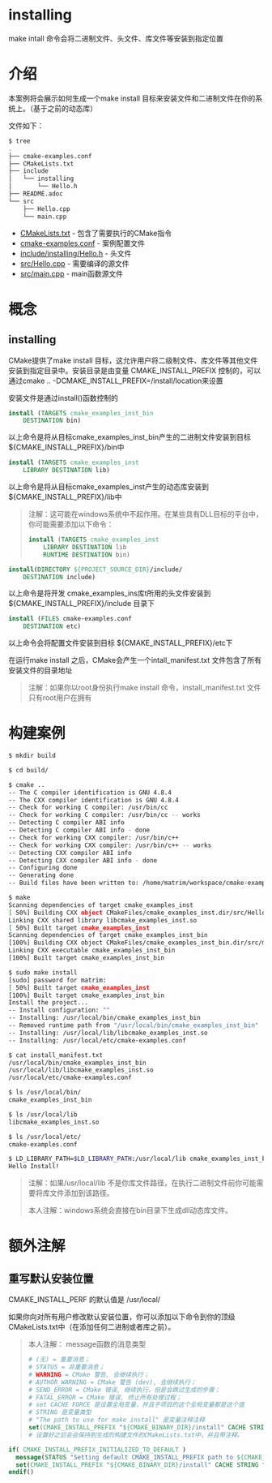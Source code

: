 # installing

make intall 命令会将二进制文件、头文件、库文件等安装到指定位置

# 介绍

本案例将会展示如何生成一个make install 目标来安装文件和二进制文件在你的系统上。（基于之前的动态库）

文件如下：

```bash
$ tree
.
├── cmake-examples.conf
├── CMakeLists.txt
├── include
│   └── installing
│       └── Hello.h
├── README.adoc
└── src
    ├── Hello.cpp
    └── main.cpp
```

- [CMakeLists.txt](https://github.com/xhguleixin123/cmake-examples/blob/master/01-basic/E-installing/CMakeLists.txt) - 包含了需要执行的CMake指令
- [cmake-examples.conf](https://github.com/xhguleixin123/cmake-examples/blob/master/01-basic/E-installing/cmake-examples.conf) - 案例配置文件
- [include/installing/Hello.h](https://github.com/xhguleixin123/cmake-examples/blob/master/01-basic/E-installing/include/installing/Hello.h) - 头文件
- [src/Hello.cpp](https://github.com/xhguleixin123/cmake-examples/blob/master/01-basic/E-installing/src/Hello.cpp) - 需要编译的源文件
- [src/main.cpp](https://github.com/xhguleixin123/cmake-examples/blob/master/01-basic/E-installing/src/main.cpp) - main函数源文件

# 概念

## installing

CMake提供了make install 目标，这允许用户将二级制文件、库文件等其他文件安装到指定目录中。安装目录是由变量 CMAKE_INSTALL_PREFIX 控制的，可以通过cmake .. -DCMAKE_INSTALL_PREFIX=/install/location来设置

安装文件是通过install()函数控制的

```cmake
install (TARGETS cmake_examples_inst_bin
    DESTINATION bin)
```

以上命令是将从目标cmake_examples_inst_bin产生的二进制文件安装到目标${CMAKE_INSTALL_PREFIX}/bin中

```cmake
install (TARGETS cmake_examples_inst
    LIBRARY DESTINATION lib)
```

以上命令是将从目标cmake_examples_inst产生的动态库安装到${CMAKE_INSTALL_PREFIX}/lib中

> 注解：这可能在windows系统中不起作用。在某些具有DLL目标的平台中，你可能需要添加以下命令：
>
> ```cmake
> install (TARGETS cmake_examples_inst
>     LIBRARY DESTINATION lib
>     RUNTIME DESTINATION bin)
> ```

```cmake
install(DIRECTORY ${PROJECT_SOURCE_DIR}/include/
    DESTINATION include)
```

以上命令是将开发 cmake_examples_ins库t所用的头文件安装到 ${CMAKE_INSTALL_PREFIX}/include 目录下

```cmake
install (FILES cmake-examples.conf
    DESTINATION etc)
```

以上命令会将配置文件安装到目标  ${CMAKE_INSTALL_PREFIX}/etc下

在运行make install 之后，CMake会产生一个intall_manifest.txt 文件包含了所有安装文件的目录地址

> 注解：如果你以root身份执行make install 命令，install_manifest.txt 文件只有root用户在拥有

# 构建案例

```bash
$ mkdir build

$ cd build/

$ cmake ..
-- The C compiler identification is GNU 4.8.4
-- The CXX compiler identification is GNU 4.8.4
-- Check for working C compiler: /usr/bin/cc
-- Check for working C compiler: /usr/bin/cc -- works
-- Detecting C compiler ABI info
-- Detecting C compiler ABI info - done
-- Check for working CXX compiler: /usr/bin/c++
-- Check for working CXX compiler: /usr/bin/c++ -- works
-- Detecting CXX compiler ABI info
-- Detecting CXX compiler ABI info - done
-- Configuring done
-- Generating done
-- Build files have been written to: /home/matrim/workspace/cmake-examples/01-basic/E-installing/build

$ make
Scanning dependencies of target cmake_examples_inst
[ 50%] Building CXX object CMakeFiles/cmake_examples_inst.dir/src/Hello.cpp.o
Linking CXX shared library libcmake_examples_inst.so
[ 50%] Built target cmake_examples_inst
Scanning dependencies of target cmake_examples_inst_bin
[100%] Building CXX object CMakeFiles/cmake_examples_inst_bin.dir/src/main.cpp.o
Linking CXX executable cmake_examples_inst_bin
[100%] Built target cmake_examples_inst_bin

$ sudo make install
[sudo] password for matrim:
[ 50%] Built target cmake_examples_inst
[100%] Built target cmake_examples_inst_bin
Install the project...
-- Install configuration: ""
-- Installing: /usr/local/bin/cmake_examples_inst_bin
-- Removed runtime path from "/usr/local/bin/cmake_examples_inst_bin"
-- Installing: /usr/local/lib/libcmake_examples_inst.so
-- Installing: /usr/local/etc/cmake-examples.conf

$ cat install_manifest.txt
/usr/local/bin/cmake_examples_inst_bin
/usr/local/lib/libcmake_examples_inst.so
/usr/local/etc/cmake-examples.conf

$ ls /usr/local/bin/
cmake_examples_inst_bin

$ ls /usr/local/lib
libcmake_examples_inst.so

$ ls /usr/local/etc/
cmake-examples.conf

$ LD_LIBRARY_PATH=$LD_LIBRARY_PATH:/usr/local/lib cmake_examples_inst_bin
Hello Install!
```

> 注解：如果/usr/local/lib 不是你库文件路径，在执行二进制文件前你可能需要将库文件添加到该路径。
>
> 本人注解：windows系统会直接在bin目录下生成dll动态库文件。

# 额外注解

## 重写默认安装位置

 CMAKE_INSTALL_PERF 的默认值是 /usr/local/

如果你向对所有用户修改默认安装位置，你可以添加以下命令到你的顶级CMakeLists.txt中（在添加任何二进制或者库之前）。

> 本人注解： message函数的消息类型
>
> ```cmake
> # (无) = 重要消息；
> # STATUS = 非重要消息；
> # WARNING = CMake 警告, 会继续执行；
> # AUTHOR_WARNING = CMake 警告 (dev), 会继续执行；
> # SEND_ERROR = CMake 错误, 继续执行，但是会跳过生成的步骤；
> # FATAL_ERROR = CMake 错误, 终止所有处理过程；
> # set CACHE FORCE 是设置全局变量，并且子项目的这个全局变量都是这个值
> # STRING 是变量类型
> # "The path to use for make install" 是变量注释注释
> set(CMAKE_INSTALL_PREFIX "${CMAKE_BINARY_DIR}/install" CACHE STRING "The path to use for make install" FORCE)
> # 设置好之后会会保持到生成的构建文件的CMakeLists.txt中，并且带注释。
> ```

```cmake
if( CMAKE_INSTALL_PREFIX_INITIALIZED_TO_DEFAULT )
  message(STATUS "Setting default CMAKE_INSTALL_PREFIX path to ${CMAKE_BINARY_DIR}/install") # STATUS是指消息类型
  set(CMAKE_INSTALL_PREFIX "${CMAKE_BINARY_DIR}/install" CACHE STRING "The path to use for make install" FORCE)
endif()
```





